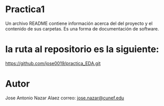 # Practica1

Un archivo README contiene información acerca del del proyecto y el contenido de sus carpetas. Es una forma de documentación de software.


# la ruta al repositorio es la siguiente:
https://github.com/jose0019/practica_EDA.git

# Autor
Jose Antonio Nazar Alaez
correo: jose.nazar@cunef.edu